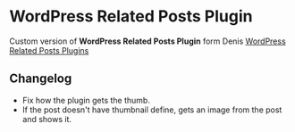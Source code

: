 # WordPress Related Posts Plugin #

Custom version of **WordPress Related Posts Plugin** form Denis [WordPress Related Posts Plugins](http://wordpress.org/extend/plugins/wordpress-23-related-posts-plugin/)

## Changelog ##

* Fix how the plugin gets the thumb.
* If the post doesn't have thumbnail define, gets an image from the post and shows it.